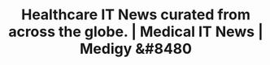 --- 
 title: "Healthcare IT News curated from across the globe. | Medical IT News | Medigy &#8480"
 type: 'page' 
 layout: "list-news"
 displayinlist: false
 metaTitle: "Healthcare IT News curated from across the globe. | Medical IT News | Medigy  &#8480"
 metaDesc: "We bring you the most recent Healthcare IT News curated from across the globe."
 ogUrl: "/news/"
 ogImage: "/images/home-graphic-1.png"
 breadcrumbs:
 - Home
 - News
 breadcrumbLinks:
 - "/"
---